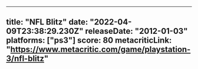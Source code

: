 
---
title: "NFL Blitz"
date: "2022-04-09T23:38:29.230Z"
releaseDate: "2012-01-03"
platforms: ["ps3"]
score: 80
metacriticLink: "https://www.metacritic.com/game/playstation-3/nfl-blitz"
---

